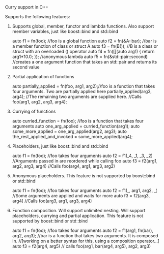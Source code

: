Curry support in C++

Supports the following features:

1. Supports global, member, functor and lambda functions. Also support member variables, just like boost::bind and std::bind 

   auto f1 = fn(foo);      //foo is a global function
   auto f2 = fn(&A::bar);  //bar is a member function of class or struct A
   auto f3 = fn(B());      //B is a class or struct with an overloaded () operator
   auto f4 = fn([](auto arg1) { return arg1*10.0; }); //anonymous lambda
   auto f5 = fn(&std::pair::second) //creates a one argument function that takes an std::pair and returns its second value
   
2. Partial application of functions

   auto partially_applied = fn(foo, arg1, arg2);//foo is a function that takes four arguments. Two are partially applied here
   partially_applied(arg3, arg4);               //The remaining two arguments are supplied here.
                                                //Calls foo(arg1, arg2, arg3, arg4);
   
3. Currying of functions

   auto curried_function = fn(foo); //foo is a function that takes four arguments
   auto one_arg_applied = curried_function(arg1);
   auto some_more_applied = one_arg_applied(arg2, arg3);
   auto the_rest_applied_and_invoked = some_more_applied(arg4);
   
4. Placeholders, just like boost::bind and std::bind
   
   auto f1 = fn(foo);                   //foo takes four arguments
   auto f2 = f1(_4, _1, _3, _2)         //Arguments passed in are reordered while calling foo
   auto f3 = f2(arg1, arg2, arg3, arg4) //Calls foo(arg4, arg1, arg3, arg2)
   
5. Anonymous placeholders.
   This feature is not supported by boost::bind or std::bind

   auto f1 = fn(foo);             //foo takes four arguments
   auto f2 = f1(_, arg1, arg2, _) //Some arguments are applied and waits for more
   auto f3 = f2(arg3, arg4)       //Calls foo(arg3, arg1, arg3, arg4)

6. Function composition. Will support unlimited nesting. Will support placeholders, currying and partial application.
   This feature is not supported by boost::bind or std::bind

   auto f1 = fn(foo); //foo takes four arguments
   auto f2 = f1(arg1, fn(bar), arg2, arg3); //bar is a function that takes two arguments. It is composed in.
                                            //[working on a better syntax for this, using a composition operator...]
   auto f3 = f2(arg4, arg5) // calls foo(arg1, bar(arg4, arg5), arg2, arg3)
   
